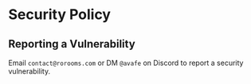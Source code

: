 # Security Policy

## Reporting a Vulnerability

Email `contact@rorooms.com` or DM `@avafe` on Discord to report a security vulnerability.
